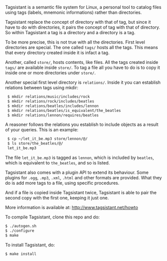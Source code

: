 Tagsistant is a semantic file system for Linux, a personal tool
to catalog files using tags (labels, mnemonic informations)
rather than directories.

Tagsistant replace the concept of directory with that of tag, but
since it have to do with directories, it pairs the concept of tag
with that of directory. So within Tagsistant a tag is a directory
and a directory is a tag.

To be more precise, this is not true with all the directories.
First level directories are special. The one called `tags/` hosts
all the tags. This means that every directory created inside it
is infact a tag.

Another, called `store/`, hosts contents, like files. All the tags
created inside `tags/` are available inside `store/`. To tag a file
all you have to do is to copy it inside one or more directories
under `store/`.

Another special first level directory is `relations/`. Inside it
you can establish relations between tags using mkdir:

```bash
 $ mkdir relations/music/includes/rock
 $ mkdir relations/rock/includes/beatles
 $ mkdir relations/beatles/includes/lennon
 $ mkdir relations/beatles/is_equivalent/the_beatles
 $ mkdir relations/lennon/requires/beatles
```

A reasoner follows the relations you establish to include objects
as a result of your queries. This is an example:

```bash
 $ cp ~/let_it_be.mp3 store/lennon/@/
 $ ls store/the_beatles/@/
 let_it_be.mp3
```

The file `let_it_be.mp3` is tagged as `lennon`, which is included by
`beatles`, which is equivalent to `the_beatles`, and so is listed.

Tagsistant also comes with a plugin API to extend its behaviour. Some
plugins for `.ogg`, `.mp3`, `.xml`, `.html` and other formats are provided.
What they do is add more tags to a file, using specific procedures.

And if a file is copied inside Tagsistant twice, Tagsistant is able
to pair the second copy with the first one, keeping it just one.

More information is available at: http://www.tagsistant.net/howto

To compile Tagsistant, clone this repo and do:

```bash
$ ./autogen.sh
$ ./configure
$ make
```

To install Tagsistant, do:

```bash
$ make install
```
